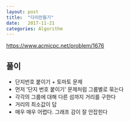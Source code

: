 ```yaml
---
layout: post
title:  "다리만들기"
date:   2017-11-21
categories: Algorithm
---
```


<https://www.acmicpc.net/problem/1676>

## 풀이

* 단지번호 붙이기 + 토마토 문제
* 먼저 '단지 번호 붙이기' 문제처럼 그룹별로 묶는다
* 각각의 그룹에 대해 다른 섬까지 거리를 구한다
* 거리의 최소값이 답
* 매우 매우 어렵다. 그래프 감이 잘 안잡힌다

